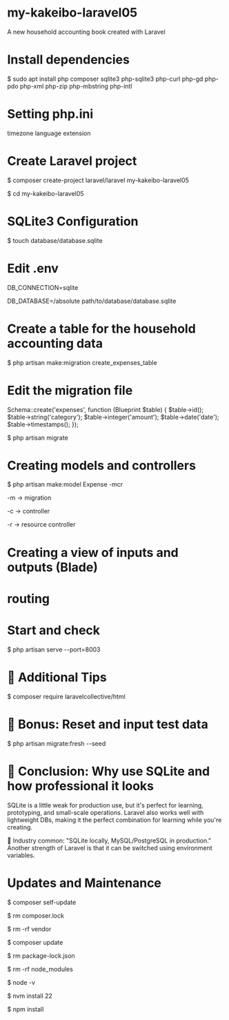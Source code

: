 # my-kakeibo-laravel05
A new household accounting book created with Laravel

# Install dependencies
$ sudo apt install php composer sqlite3 php-sqlite3 php-curl php-gd php-pdo php-xml php-zip php-mbstring php-intl

# Setting php.ini
timezone language extension

# Create Laravel project
$ composer create-project laravel/laravel my-kakeibo-laravel05

$ cd my-kakeibo-laravel05

# SQLite3 Configuration
$ touch database/database.sqlite

# Edit .env
DB_CONNECTION=sqlite

DB_DATABASE=/absolute path/to/database/database.sqlite

# Create a table for the household accounting data
$ php artisan make:migration create_expenses_table

# Edit the migration file
Schema::create('expenses', function (Blueprint $table) {
    $table->id();
    $table->string('category');
    $table->integer('amount');
    $table->date('date');
    $table->timestamps();
});

$ php artisan migrate

# Creating models and controllers
$ php artisan make:model Expense -mcr

-m → migration

-c → controller

-r → resource controller

# Creating a view of inputs and outputs (Blade)

# routing

# Start and check
$ php artisan serve --port=8003

# 🧠 Additional Tips
$ composer require laravelcollective/html

# 🔄 Bonus: Reset and input test data
$ php artisan migrate:fresh --seed

# 📜 Conclusion: Why use SQLite and how professional it looks
SQLite is a little weak for production use, but it's perfect for learning, prototyping, and small-scale operations. Laravel also works well with lightweight DBs, making it the perfect combination for learning while you're creating.

🏢 Industry common: "SQLite locally, MySQL/PostgreSQL in production." Another strength of Laravel is that it can be switched using environment variables.

# Updates and Maintenance
$ composer self-update

$ rm composer.lock

$ rm -rf vendor

$ composer update

$ rm package-lock.json

$ rm -rf node_modules

$ node -v

$ nvm install 22

$ npm install


